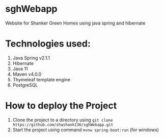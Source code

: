 # sghWebapp
Website for Shanker Green Homes using java spring and hibernate

# Technologies used:

1) Java Spring v2.1.1
2) Hibernate
3) Java 11
4) Maven v4.0.0
5) Thymeleaf template engine
6) PostgreSQL

# How to deploy the Project

1) Clone the project to a directory using ```git clone https://github.com/shashank136/sghWebapp.git```
2) Start the project using command ```mvnw spring-boot:run``` (for windows)
